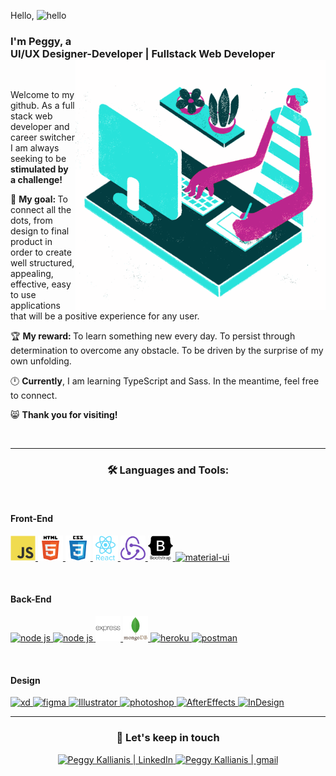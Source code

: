 <!-- INTRO SECTION -->
<div name= "Introduction" align="left">
  
  <!-- INTRO TEXT -->
  Hello, <img src="https://user-images.githubusercontent.com/1303154/88677602-1635ba80-d120-11ea-84d8-d263ba5fc3c0.gif" height="30px" alt="hello">
  <h3>I'm Peggy, a</hr> <br>
  <strong>UI/UX Designer-Developer | Fullstack Web Developer</strong>  
    
  <!-- GIFF IMAGE -->
  <img align="right" src="crazyCoder.gif" height="400px" alt="feverishly coding">
  
</div>
<br>




<!-- ABOUT ME TEXT -->
<div name = "About Me"> 
  <p>Welcome to my github. As a full stack web developer and career switcher I am always seeking to be <strong>stimulated by a challenge!</strong> 

  🎯 <strong>My goal: </strong>To connect all the dots, from design to final product in order to create well structured, appealing, effective, easy to use applications that will be a positive experience for any user.

  🏆 <strong>My reward: </strong>To learn something new every day. To persist through determination to overcome any obstacle. To be driven by the surprise of my own unfolding.

  🕛 <strong>Currently</strong>, I am learning TypeScript and Sass. In the meantime, feel free to connect.
  
  😸 <strong> Thank you for visiting! </strong>
  </p>
<br>
 </div>


<hr>




<!-- TECHNOLOGIES USED -->
<div name = "Technologies">
<h3 align="center">🛠 Languages and Tools:</h3>
<br>

<h4 name = "Front End Technologies" >Front-End</h4>
  
<p align="left">
<a href="https://developer.mozilla.org/en-US/docs/Web/JavaScript" target="_blank" rel="noreferrer"> <img src="https://raw.githubusercontent.com/devicons/devicon/master/icons/javascript/javascript-original.svg" alt="javascript" width="40" height="40"/> </a> <a href="https://www.w3.org/html/" target="_blank" rel="noreferrer"> <img src="https://raw.githubusercontent.com/devicons/devicon/master/icons/html5/html5-original-wordmark.svg" alt="html5" width="40" height="40"/> </a>
<a href="https://www.w3schools.com/css/" target="_blank" rel="noreferrer"> <img src="https://raw.githubusercontent.com/devicons/devicon/master/icons/css3/css3-original-wordmark.svg" alt="css3" width="40" height="40"/> </a>
<a href="https://reactjs.org/" target="_blank" rel="noreferrer"> <img src="https://raw.githubusercontent.com/devicons/devicon/master/icons/react/react-original-wordmark.svg" alt="react" width="40" height="40"/> </a>
<a href="https://redux.js.org" target="_blank" rel="noreferrer"> <img src="https://raw.githubusercontent.com/devicons/devicon/master/icons/redux/redux-original.svg" alt="redux" width="40" height="40"/> </a>
<a href="https://getbootstrap.com" target="_blank" rel="noreferrer"> <img src="https://raw.githubusercontent.com/devicons/devicon/master/icons/bootstrap/bootstrap-plain-wordmark.svg" alt="bootstrap" width="40" height="40"/> </a>
<a href="https://mui.com/" target="_blank" rel="noreferrer"> <img src="https://cdn.worldvectorlogo.com/logos/material-ui-1.svg" alt="material-ui" width="40" height="40"/> </a>
</p

<br>
<br>
  
<h4 name = "Back End Technologies">Back-End</h4>

<p align="left">
<a href="https://nodejs.org/en/" target="_blank" rel="noreferrer"> <img src="https://upload.wikimedia.org/wikipedia/commons/thumb/d/d9/Node.js_logo.svg/2560px-Node.js_logo.svg.png" alt="node js" height="40"/> </a>  
<a href="https://www.npmjs.com/" target="_blank" rel="noreferrer"> <img src="https://searchvectorlogo.com/wp-content/uploads/2021/10/npm-inc-logo-vector.png" alt="node js" height="40"/> </a>
<a href="https://expressjs.com" target="_blank" rel="noreferrer"> <img src="https://raw.githubusercontent.com/devicons/devicon/master/icons/express/express-original-wordmark.svg" alt="express" height="40"/> </a>
<a href="https://www.mongodb.com/" target="_blank" rel="noreferrer"> <img src="https://raw.githubusercontent.com/devicons/devicon/master/icons/mongodb/mongodb-original-wordmark.svg" alt="mongodb" width="40" height="40"/> </a>
<a href="https://heroku.com" target="_blank" rel="noreferrer"> <img src="https://www.vectorlogo.zone/logos/heroku/heroku-icon.svg" alt="heroku" width="40" height="40"/> </a>
<a href="https://postman.com" target="_blank" rel="noreferrer"> <img src="https://www.vectorlogo.zone/logos/getpostman/getpostman-icon.svg" alt="postman" width="40" height="40"/> </a>   
</p

<br>
<br>
  
<h4 name = "Design Technologies">Design</h4>

<p align="left">
<a href="https://www.adobe.com/products/xd.html" target="_blank" rel="noreferrer"> <img src="https://helpx.adobe.com/content/dam/help/mnemonics/xd_app_RGB_2017.svg" alt="xd" width="40" height="40"/> </a>
<a href="https://www.figma.com/" target="_blank" rel="noreferrer"> <img src="https://www.vectorlogo.zone/logos/figma/figma-icon.svg" alt="figma" width="40" height="40"/> </a>
<a href="https://www.adobe.com/gr_en/products/illustrator.html" target="_blank" rel="noreferrer"> <img src="https://www.adobe.com/content/dam/shared/images/product-icons/svg/illustrator.svg" alt="Illustrator" width="40" height="40"/> </a>
<a href="https://www.adobe.com/gr_en/products/photoshop.html" target="_blank" rel="noreferrer"> <img src="https://www.adobe.com/content/dam/acom/one-console/icons_rebrand/ps_appicon.svg" alt="photoshop" width="40" height="40"/> </a> 
<a href="https://www.adobe.com/gr_en/products/aftereffects.html" target="_blank" rel="noreferrer"> <img src="https://www.adobe.com/content/dam/cc/us/en/products/ccoverview/ae_cc_app_RGB.svg" alt="AfterEffects" width="40" height="40"/> </a>  
<a href="https://www.adobe.com/gr_en/products/indesign.html" target="_blank" rel="noreferrer"> <img src="https://www.adobe.com/content/dam/cc/icons/indesign.svg" alt="InDesign" width="40" height="40"/> </a> 
</p>
</div>


<hr>




<!-- CONTACT ME INFO -->
<div name = "Contact Info" align="center">  
<h3>💬 Let's keep in touch</h3>

<a href="https://www.linkedin.com/in/peggy-kallianis-bab437124/"><img alt="Peggy Kallianis | LinkedIn" width="40px" src="https://camo.githubusercontent.com/c8a9c5b414cd812ad6a97a46c29af67239ddaeae08c41724ff7d945fb4c047e5/68747470733a2f2f6564656e742e6769746875622e696f2f537570657254696e7949636f6e732f696d616765732f7376672f6c696e6b6564696e2e737667" />
<a href="mailto:deftpeg@gmail.com"><img  alt="Peggy Kallianis | gmail" width="40px" src="https://camo.githubusercontent.com/4a3dd8d10a27c272fd04b2ce8ed1a130606f95ea6a76b5e19ce8b642faa18c27/68747470733a2f2f6564656e742e6769746875622e696f2f537570657254696e7949636f6e732f696d616765732f7376672f676d61696c2e737667" />
</div>








<!--
**deftPeg/deftPeg** is a ✨ _special_ ✨ repository because its `README.md` (this file) appears on your GitHub profile.

Here are some ideas to get you started:

- 🔭 I’m currently working on ...
🕛 
🤝
😸
- 🌱 I’m currently learning ...
- 👯 I’m looking to collaborate on ...
- 🤔 I’m looking for help with ...
- 💬 Ask me about ...
- 📫 How to reach me: ...
- ⚡ Fun fact: ...
-->
